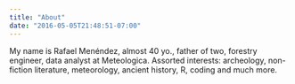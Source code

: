 ```yaml
---
title: "About"
date: "2016-05-05T21:48:51-07:00"
---
```


My name is Rafael Menéndez, almost 40 yo., father of two, forestry engineer, data analyst at Meteologica. Assorted interests: archeology, non-fiction literature, meteorology, ancient history, R, coding and much more.

